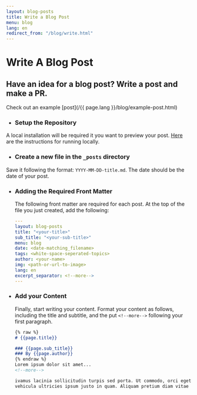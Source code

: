 ```yaml
---
layout: blog-posts
title: Write a Blog Post
menu: blog
lang: en
redirect_from: "/blog/write.html"
---
```

  
# Write A Blog Post
  
## Have an idea for a blog post? Write a post and make a PR.

Check out an example [post](/{{ page.lang }}/blog/example-post.html)

- ### Setup the Repository 
A local installation will be required it you want to preview your post. [Here](https://github.com/expressjs/expressjs.com?tab=readme-ov-file#expressjscom) are the instructions for running locally. 

- ### Create a new file in the `_posts` directory
Save it following the format: `YYYY-MM-DD-title.md`. The date should be the date of your post.

- ### Adding the Required Front Matter
    The following front matter are required for each post. At the top of the file you just created, add the following:

    ```yaml
    ---
    layout: blog-posts
    title: "<your-title>"
    sub_title: "<your-sub-title>"
    menu: blog
    date: <date-matching_filename>
    tags: <white-space-seperated-topics>
    author: <your-name>
    img: <path-or-url-to-image>
    lang: en
    excerpt_separator: <!--more-->
    ---
    ```

- ### Add your Content
    Finally, start writing your content. Format your content as follows, including the title and subtitle, and the put `<!--more-->` following your first paragraph.

    ```markdown
    {% raw %}
    # {{page.title}}

    ### {{page.sub_title}}
    ### By {{page.author}}
    {% endraw %}
    Lorem ipsum dolor sit amet...
    <!--more-->

    ivamus lacinia sollicitudin turpis sed porta. Ut commodo, orci eget congue dictum, sapien est scelerisque ante, 
    vehicula ultricies ipsum justo in quam. Aliquam pretium diam vitae neque eleifend laoreet. 
    ```